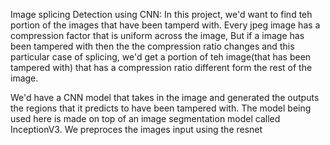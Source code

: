 Image splicing Detection using CNN:
In this project, we'd want to find teh portion of the images that have been tamperd with. 
Every jpeg image has a compression factor that is uniform across the image, But if a image has been tampered with then the the compression ratio changes and this particular case of splicing, we'd get a portion of teh image(that has been tampered with) that has a
compression ratio different form the rest of the image.

We'd have a CNN model that takes in the image and generated the outputs the regions that it predicts to have been tampered with. The model being used here is made on top of an image segmentation model called InceptionV3. We preproces the images input using the resnet 

